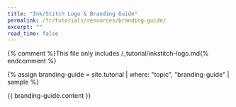 ```yaml
---
title: "Ink/Stitch Logo & Branding Guide"
permalink: /fr/tutorials/resources/branding-guide/
excerpt: ""
read_time: false
---
```

{% comment %}This file only includes /_tutorial/inkstitch-logo.md{% endcomment %}

{% assign branding-guide = site.tutorial | where: "topic", "branding-guide" | sample %}

{{ branding-guide.content }}
